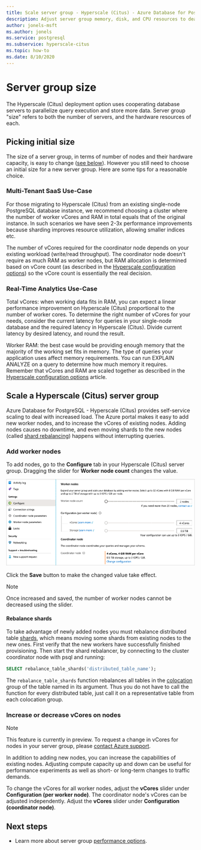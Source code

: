 ```yaml
---
title: Scale server group - Hyperscale (Citus) - Azure Database for PostgreSQL
description: Adjust server group memory, disk, and CPU resources to deal with increased load
author: jonels-msft
ms.author: jonels
ms.service: postgresql
ms.subservice: hyperscale-citus
ms.topic: how-to
ms.date: 8/10/2020
---
```


# Server group size

The Hyperscale (Citus) deployment option uses cooperating database servers to
parallelize query execution and store more data. Server group "size" refers
to both the number of servers, and the hardware resources of each.

## Picking initial size

The size of a server group, in terms of number of nodes and their hardware
capacity, is easy to change ([see
below](#scale-a-hyperscale-citus-server-group)). However you still need to
choose an initial size for a new server group. Here are some tips for a
reasonable choice.

### Multi-Tenant SaaS Use-Case

For those migrating to Hyperscale (Citus) from an existing single-node
PostgreSQL database instance, we recommend choosing a cluster where the number
of worker vCores and RAM in total equals that of the original instance. In such
scenarios we have seen 2-3x performance improvements because sharding improves
resource utilization, allowing smaller indices etc.

The number of vCores required for the coordinator node depends on your existing
workload (write/read throughput). The coordinator node doesn't require as much
RAM as worker nodes, but RAM allocation is determined based on vCore count (as
described in the [Hyperscale configuration
options](concepts-hyperscale-configuration-options.md)) so the vCore count is
essentially the real decision.

### Real-Time Analytics Use-Case

Total vCores: when working data fits in RAM, you can expect a linear
performance improvement on Hyperscale (Citus) proportional to the number of
worker cores. To determine the right number of vCores for your needs, consider
the current latency for queries in your single-node database and the required
latency in Hyperscale (Citus). Divide current latency by desired latency, and
round the result.

Worker RAM: the best case would be providing enough memory that the majority of
the working set fits in memory. The type of queries your application uses
affect memory requirements. You can run EXPLAIN ANALYZE on a query to determine
how much memory it requires. Remember that vCores and RAM are scaled together
as described in the [Hyperscale configuration
options](concepts-hyperscale-configuration-options.md) article.

## Scale a Hyperscale (Citus) server group

Azure Database for PostgreSQL - Hyperscale (Citus) provides self-service
scaling to deal with increased load. The Azure portal makes it easy to add new
worker nodes, and to increase the vCores of existing nodes. Adding nodes causes
no downtime, and even moving shards to the new nodes (called [shard
rebalancing](#rebalance-shards)) happens without interrupting queries.

### Add worker nodes

To add nodes, go to the **Configure** tab in your Hyperscale (Citus) server
group.  Dragging the slider for **Worker node count** changes the value.

![Resource sliders](./media/howto-hyperscale-scaling/01-sliders-workers.png)

Click the **Save** button to make the changed value take effect.

> [!NOTE]
> Once increased and saved, the number of worker nodes cannot be decreased
> using the slider.

#### Rebalance shards

To take advantage of newly added nodes you must rebalance distributed table
[shards](concepts-hyperscale-distributed-data.md#shards), which means moving
some shards from existing nodes to the new ones. First verify that the new
workers have successfully finished provisioning. Then start the shard
rebalancer, by connecting to the cluster coordinator node with psql and
running:

```sql
SELECT rebalance_table_shards('distributed_table_name');
```

The `rebalance_table_shards` function rebalances all tables in the
[colocation](concepts-hyperscale-colocation.md) group of the table named in its
argument. Thus you do not have to call the function for every distributed
table, just call it on a representative table from each colocation group.

### Increase or decrease vCores on nodes

> [!NOTE]
> This feature is currently in preview. To request a change in vCores for
nodes in your server group, please [contact Azure
support](https://portal.azure.com/?#blade/Microsoft_Azure_Support/HelpAndSupportBlade).

In addition to adding new nodes, you can increase the capabilities of existing
nodes. Adjusting compute capacity up and down can be useful for performance
experiments as well as short- or long-term changes to traffic demands.

To change the vCores for all worker nodes, adjust the **vCores** slider under
**Configuration (per worker node)**. The coordinator node's vCores can be
adjusted independently. Adjust the **vCores** slider under  **Configuration
(coordinator node)**.

## Next steps

- Learn more about server group [performance
  options](concepts-hyperscale-configuration-options.md).
